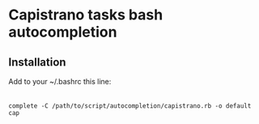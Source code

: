 Capistrano tasks bash autocompletion
===============================

Installation
-------------
Add to your ~/.bashrc this line:
###### 
	complete -C /path/to/script/autocompletion/capistrano.rb -o default cap
